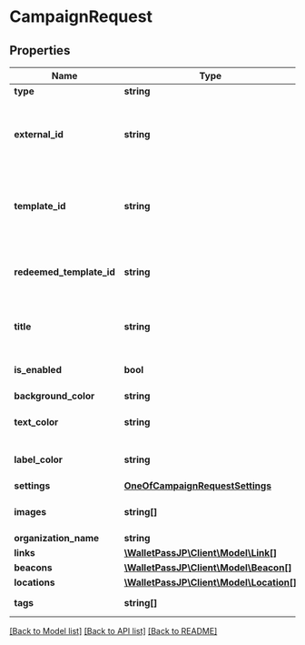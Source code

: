 # CampaignRequest

## Properties
Name | Type | Description | Notes
------------ | ------------- | ------------- | -------------
**type** | **string** |  | [optional] 
**external_id** | **string** | The custom/external ID you want to use. Cannot be changed after creation. | [optional] 
**template_id** | **string** | Optional. Provide Template ID to specify Campaign design and distribution settings. | [optional] 
**redeemed_template_id** | **string** | Optional. Template ID that will be switched to after pass redemption. | [optional] 
**title** | **string** | Used to identify this Campaign. Not shown to the customer. | 
**is_enabled** | **bool** | Is it allowed to issue new passes for this Campaign. | [optional] [default to false]
**background_color** | **string** |  | [optional] 
**text_color** | **string** | Optional. Can be calculated from background color. | [optional] 
**label_color** | **string** | Can be calculated from background_color. | [optional] 
**settings** | [**OneOfCampaignRequestSettings**](OneOfCampaignRequestSettings.md) |  | [optional] 
**images** | **string[]** | Array of Asset IDs, at least logo must be present. | 
**organization_name** | **string** |  | 
**links** | [**\WalletPassJP\Client\Model\Link[]**](Link.md) |  | [optional] 
**beacons** | [**\WalletPassJP\Client\Model\Beacon[]**](Beacon.md) |  | [optional] 
**locations** | [**\WalletPassJP\Client\Model\Location[]**](Location.md) |  | [optional] 
**tags** | **string[]** | Optional array of tags to attach | [optional] 

[[Back to Model list]](../../README.md#documentation-for-models) [[Back to API list]](../../README.md#documentation-for-api-endpoints) [[Back to README]](../../README.md)

